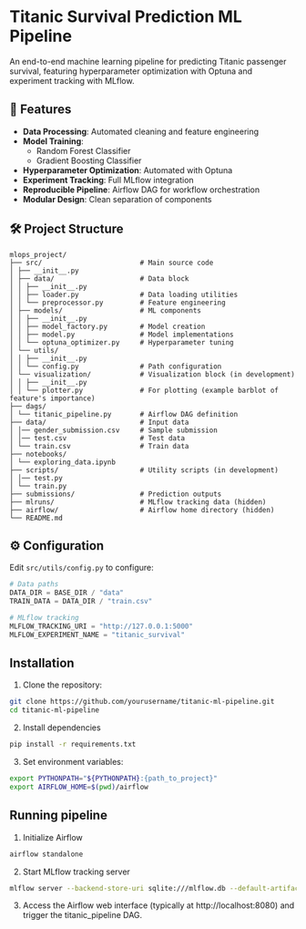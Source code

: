 # Titanic Survival Prediction ML Pipeline

An end-to-end machine learning pipeline for predicting Titanic passenger survival, featuring hyperparameter optimization with Optuna and experiment tracking with MLflow.

## 📌 Features

- **Data Processing**: Automated cleaning and feature engineering
- **Model Training**: 
  - Random Forest Classifier
  - Gradient Boosting Classifier
- **Hyperparameter Optimization**: Automated with Optuna
- **Experiment Tracking**: Full MLflow integration
- **Reproducible Pipeline**: Airflow DAG for workflow orchestration
- **Modular Design**: Clean separation of components

## 🛠️ Project Structure
```
mlops_project/
├── src/                        # Main source code
│ ├── __init__.py
│ ├── data/                     # Data block
│ │ ├── __init__.py  
│ │ ├── loader.py               # Data loading utilities
│ │ └── preprocessor.py         # Feature engineering
│ ├── models/                   # ML components
│ │ ├── __init__.py  
│ │ ├── model_factory.py        # Model creation
│ │ ├── model.py                # Model implementations
│ │ └── optuna_optimizer.py     # Hyperparameter tuning
│ └── utils/
│ │ ├── __init__.py  
│ │ └── config.py               # Path configuration
│ └── visualization/            # Visualization block (in development)
│ │ ├── __init__.py  
│ │ └── plotter.py              # For plotting (example barblot of feature's importance)
├── dags/
│ └── titanic_pipeline.py       # Airflow DAG definition
├── data/                       # Input data
│ │── gender_submission.csv     # Sample submission
│ │── test.csv                  # Test data
│ └── train.csv                 # Train data
├── notebooks/
│ └── exploring_data.ipynb      
├── scripts/                    # Utility scripts (in development)
│ │── test.py                   
│ └── train.py                 
├── submissions/                # Prediction outputs
├── mlruns/                     # MLflow tracking data (hidden)
├── airflow/                    # Airflow home directory (hidden)
└── README.md
```

## ⚙️ Configuration

Edit `src/utils/config.py` to configure:

```python
# Data paths
DATA_DIR = BASE_DIR / "data"
TRAIN_DATA = DATA_DIR / "train.csv" 

# MLflow tracking
MLFLOW_TRACKING_URI = "http://127.0.0.1:5000" 
MLFLOW_EXPERIMENT_NAME = "titanic_survival"
```

## Installation
1. Clone the repository:
```bash
git clone https://github.com/yourusername/titanic-ml-pipeline.git
cd titanic-ml-pipeline
```

2. Install dependencies
```bash
pip install -r requirements.txt
```

3. Set environment variables:
```bash
export PYTHONPATH="${PYTHONPATH}:{path_to_project}"    
export AIRFLOW_HOME=$(pwd)/airflow
```

## Running pipeline

1. Initialize Airflow
```bash
airflow standalone
```
2. Start MLflow tracking server
```bash
mlflow server --backend-store-uri sqlite:///mlflow.db --default-artifact-root ./mlruns --host 0.0.0.0 --port 5000
```

3. Access the Airflow web interface (typically at http://localhost:8080) and trigger the titanic_pipeline DAG.
